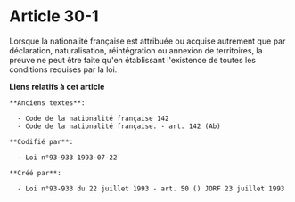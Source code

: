 # Article 30-1

Lorsque la nationalité française est attribuée ou acquise autrement que par déclaration, naturalisation, réintégration ou
annexion de territoires, la preuve ne peut être faite qu'en établissant l'existence de toutes les conditions requises par la
loi.

**Liens relatifs à cet article**

	**Anciens textes**:

	  - Code de la nationalité française 142
	  - Code de la nationalité française. - art. 142 (Ab)

	**Codifié par**:

	  - Loi n°93-933 1993-07-22

	**Créé par**:

	  - Loi n°93-933 du 22 juillet 1993 - art. 50 () JORF 23 juillet 1993
